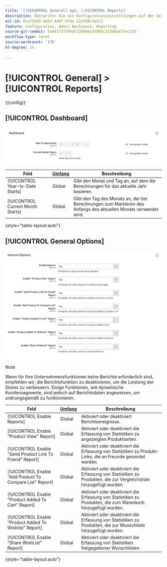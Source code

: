 ```yaml
---
title: '[!UICONTROL General] &gt; [!UICONTROL Reports]'
description: Überprüfen Sie die Konfigurationseinstellungen auf der Seite [!UICONTROL General] &gt; [!UICONTROL Reports] des Commerce Admin-Bereichs.
exl-id: 0ca75585-eb5d-4497-9f4e-22a788c3a2c2
feature: Configuration, Admin Workspace, Reporting
source-git-commit: 5a4417373f6dc720e8e14f883c27348a475ec255
workflow-type: tm+mt
source-wordcount: '176'
ht-degree: 1%

---
```


# [!UICONTROL General] > [!UICONTROL Reports]

{{config}}

## [!UICONTROL Dashboard]

![Dashboard](./assets/reports-dashboard.png)<!-- zoom -->

<!-- [Dashboard](https://experienceleague.adobe.com/en/docs/commerce-admin/start/admin/tools/admin-dashboard) -->

| Feld | [Umfang](../../getting-started/websites-stores-views.md#scope-settings) | Beschreibung |
|--- |--- |--- |
| [!UICONTROL Year-to-Date Starts] | Global | Gibt den Monat und Tag an, auf dem die Berechnungen für das aktuelle Jahr basieren. |
| [!UICONTROL Current Month Starts] | Global | Gibt den Tag des Monats an, der bei Berechnungen zum Markieren des Anfangs des aktuellen Monats verwendet wird. |

{style="table-layout:auto"}

## [!UICONTROL General Options]

![Allgemeine Optionen](./assets/reports-general-options.png)<!-- zoom -->

>[!NOTE]
>
>Wenn für Ihre Unternehmensfunktionen keine Berichte erforderlich sind, empfehlen wir, die Berichtsfunktion zu deaktivieren, um die Leistung der Stores zu verbessern. Einige Funktionen, wie dynamische Kundensegmente, sind jedoch auf Berichtsdaten angewiesen, um ordnungsgemäß zu funktionieren.

| Feld | [Umfang](../../getting-started/websites-stores-views.md#scope-settings) | Beschreibung |
|--- |--- |--- |
| [!UICONTROL Enable Reports] | Global | Aktiviert oder deaktiviert Berichtsereignisse. |
| [!UICONTROL Enable "Product View" Report] | Global | Aktiviert oder deaktiviert die Erfassung von Statistiken zu angezeigten Produktseiten. |
| [!UICONTROL Enable "Send Product Link To Friend" Report] | Global | Aktiviert oder deaktiviert die Erfassung von Statistiken zu Produkt-Links, die an Freunde gesendet werden. |
| [!UICONTROL Enable "Add Product To Compare List" Report] | Global | Aktiviert oder deaktiviert die Erfassung von Statistiken zu Produkten, die zur Vergleichsliste hinzugefügt wurden. |
| [!UICONTROL Enable "Product Added To Cart" Report] | Global | Aktiviert oder deaktiviert die Erfassung von Statistiken zu Produkten, die zum Warenkorb hinzugefügt wurden. |
| [!UICONTROL Enable "Product Added To Wishlist" Report] | Global | Aktiviert oder deaktiviert die Erfassung von Statistiken zu Produkten, die zur Wunschliste hinzugefügt wurden. |
| [!UICONTROL Enable "Share WishList" Report] | Global | Aktiviert oder deaktiviert die Erfassung von Statistiken freigegebener Wunschlisten. |

{style="table-layout:auto"}
